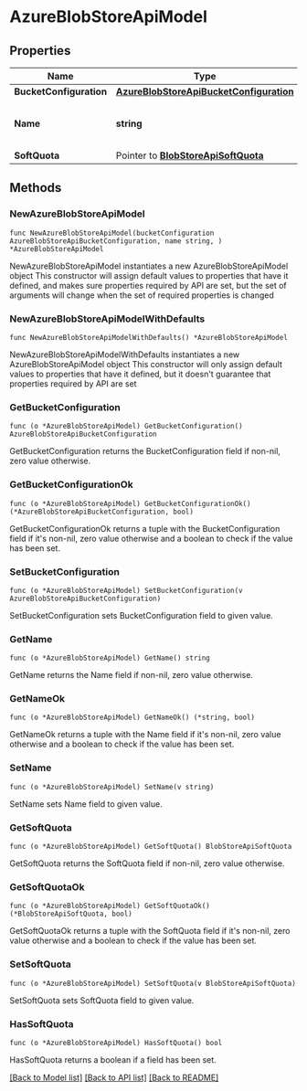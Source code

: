# AzureBlobStoreApiModel

## Properties

Name | Type | Description | Notes
------------ | ------------- | ------------- | -------------
**BucketConfiguration** | [**AzureBlobStoreApiBucketConfiguration**](AzureBlobStoreApiBucketConfiguration.md) |  | 
**Name** | **string** | The name of the Azure blob store. | 
**SoftQuota** | Pointer to [**BlobStoreApiSoftQuota**](BlobStoreApiSoftQuota.md) |  | [optional] 

## Methods

### NewAzureBlobStoreApiModel

`func NewAzureBlobStoreApiModel(bucketConfiguration AzureBlobStoreApiBucketConfiguration, name string, ) *AzureBlobStoreApiModel`

NewAzureBlobStoreApiModel instantiates a new AzureBlobStoreApiModel object
This constructor will assign default values to properties that have it defined,
and makes sure properties required by API are set, but the set of arguments
will change when the set of required properties is changed

### NewAzureBlobStoreApiModelWithDefaults

`func NewAzureBlobStoreApiModelWithDefaults() *AzureBlobStoreApiModel`

NewAzureBlobStoreApiModelWithDefaults instantiates a new AzureBlobStoreApiModel object
This constructor will only assign default values to properties that have it defined,
but it doesn't guarantee that properties required by API are set

### GetBucketConfiguration

`func (o *AzureBlobStoreApiModel) GetBucketConfiguration() AzureBlobStoreApiBucketConfiguration`

GetBucketConfiguration returns the BucketConfiguration field if non-nil, zero value otherwise.

### GetBucketConfigurationOk

`func (o *AzureBlobStoreApiModel) GetBucketConfigurationOk() (*AzureBlobStoreApiBucketConfiguration, bool)`

GetBucketConfigurationOk returns a tuple with the BucketConfiguration field if it's non-nil, zero value otherwise
and a boolean to check if the value has been set.

### SetBucketConfiguration

`func (o *AzureBlobStoreApiModel) SetBucketConfiguration(v AzureBlobStoreApiBucketConfiguration)`

SetBucketConfiguration sets BucketConfiguration field to given value.


### GetName

`func (o *AzureBlobStoreApiModel) GetName() string`

GetName returns the Name field if non-nil, zero value otherwise.

### GetNameOk

`func (o *AzureBlobStoreApiModel) GetNameOk() (*string, bool)`

GetNameOk returns a tuple with the Name field if it's non-nil, zero value otherwise
and a boolean to check if the value has been set.

### SetName

`func (o *AzureBlobStoreApiModel) SetName(v string)`

SetName sets Name field to given value.


### GetSoftQuota

`func (o *AzureBlobStoreApiModel) GetSoftQuota() BlobStoreApiSoftQuota`

GetSoftQuota returns the SoftQuota field if non-nil, zero value otherwise.

### GetSoftQuotaOk

`func (o *AzureBlobStoreApiModel) GetSoftQuotaOk() (*BlobStoreApiSoftQuota, bool)`

GetSoftQuotaOk returns a tuple with the SoftQuota field if it's non-nil, zero value otherwise
and a boolean to check if the value has been set.

### SetSoftQuota

`func (o *AzureBlobStoreApiModel) SetSoftQuota(v BlobStoreApiSoftQuota)`

SetSoftQuota sets SoftQuota field to given value.

### HasSoftQuota

`func (o *AzureBlobStoreApiModel) HasSoftQuota() bool`

HasSoftQuota returns a boolean if a field has been set.


[[Back to Model list]](../README.md#documentation-for-models) [[Back to API list]](../README.md#documentation-for-api-endpoints) [[Back to README]](../README.md)


